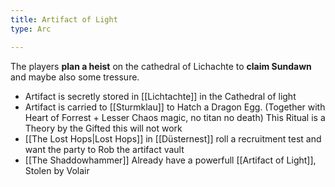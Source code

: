 ```yaml
---
title: Artifact of Light
type: Arc

---
```


The players **plan a heist** on the cathedral of Lichachte to **claim Sundawn** and maybe also some tressure.

- Artifact is secretly stored in [[Lichtachte]] in the Cathedral of light
- Artifact is carried to [[Sturmklau]] to Hatch a Dragon Egg. (Together with Heart of Forrest + Lesser Chaos magic, no titan no death) This Ritual is a Theory by the Gifted this will not work
- [[The Lost Hops|Lost Hops]] in [[Düsternest]] roll a recruitment test and want the party to Rob the artifact vault
- [[The Shaddowhammer]] Already have a powerfull [[Artifact of Light]], Stolen by Volair 